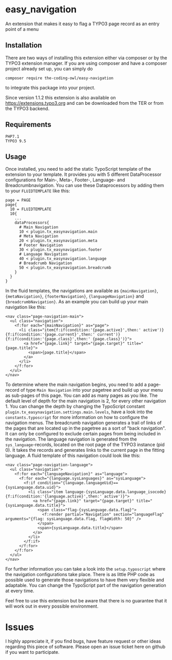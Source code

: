 # easy_navigation
An extension that makes it easy to flag a TYPO3 page record as an entry point of a menu

## Installation
There are two ways of installing this extension either via composer or by the TYPO3 extension manager.
If you are using composer and have a composer project already set up, you can simply do
```
composer require the-coding-owl/easy-navigation
```
to integrate this package into your project.

Since version 1.1.2 this extension is also available on https://extensions.typo3.org and can be downloaded from the TER or from the TYPO3 backend.

## Requirements
```
PHP7.1
TYPO3 9.5
```
## Usage
Once installed, you need to add the static TypoScript template of the extension to your template. It provides you with 5 different DataProcessor configurations for Main-, Meta-, Footer-, Language- and Breadcrumbnavigation. You can use these Dataprocessors by adding them to your `FLUIDTEMPLATE` like this:
```
page = PAGE
page{
  10 = FLUIDTEMPLATE
  10{
    ...
    dataProcessors{
      # Main Navigation
      10 < plugin.tx_easynavigation.main
      # Meta Navigation
      20 < plugin.tx_easynavigation.meta
      # Footer Navigation
      30 < plugin.tx_easynavigation.footer
      # Language Navigation
      40 < plugin.tx_easynavigation.language
      # Breadcrumb Navigation
      50 < plugin.tx_easynavigation.breadcrumb
    }
  }
}
```
In the fluid templates, the navigations are available as `{mainNavigation}`, `{metaNavigation}`, `{footerNavigation}`, `{languageNavigation}` and `{breadcrumbNavigation}`.
As an example you can build up your main navigation like this:
```
<nav class="page-navigation-main">
  <ul class="navigation">
    <f:for each="{mainNavigation}" as="page">
      <li class="item{f:if(condition:'{page.active}',then:' active')}{f:if(condition:'{page.current}',then:' current')}{f:if(condition:'{page.class}',then:' {page.class}')}">
        <a href="{page.link}" target="{page.target}" title="{page.title}">
          <span>{page.title}</span>
        </a>
      </li>
    </f:for>
  </ul>
</nav>
```
To determine where the main navigation begins, you need to add a page-record of type `Main Navigation` into your pagetree and build up your menu as sub-pages of this page. You can add as many pages as you like. The default level of depth for the main navigation is 2, for every other navigation 1. You can change the depth by changing the TypoScript constant `plugin.tx_easynavigation.settings.main.levels`, have a look into the `constants.typoscript` for more information on how to configure the navigation menus.
The breadcrumb navigation generates a trail of links of the pages that are located up in the pagetree as a sort of "back navigation". It can only be configured to exclude certain pages from being included in the navigation.
The language navigation is generated from the `sys_language`-records, located on the root page of the TYPO3 instance (pid 0). It takes the records and generates links to the current page in the fitting language. A fluid template of this navigation could look like this:
```
<nav class="page-navigation-language">
  <ul class="navigation">
    <f:for each="{languageNavigation}" as="language">
      <f:for each="{language.sysLanguages}" as="sysLanguage">
        <f:if condition="{language.languageUid}=={sysLanguage.data.uid}">
          <li class="item language-{sysLanguage.data.language_isocode}{f:if(condition:'{language.active}',then:' active')}">
            <a href="{page.link}" target="{page.target}" title="{sysLanguage.data.title}">
              <span class="flag-{sysLanguage.data.flag}">
                <f:render partial="Navigation" section="languageFlag" arguments="{flag: sysLanguage.data.flag, flagWidth: 50}" />
              </span>
              <span>{sysLanguage.data.title}</span>
            </a>
          </li>
        </f:if>
      </f:for>
    </f:for>
  </ul>
</nav>
```
For further information you can take a look into the `setup.typoscript` where the navigation configurations take place. There is as little PHP code as possible used to generate those navigations to have them very flexible and adaptable. You can change the TypoScript part of the navigation generation at every time.

Feel free to use this extension but be aware that there is no guarantee that it will work out in every possible environment.
# Issues
I highly appreciate it, if you find bugs, have feature request or other ideas regarding this piece of software. Please open an issue ticket here on github if you want to participate.
